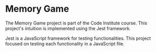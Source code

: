 # Memory Game

The Memory Game project is part of the Code Institute course. This project's intuition is implemented using the Jest framework.

Jest is a JavaScript framework for testing functionalities. This project focused on testing each functionality in a JavaScript file.